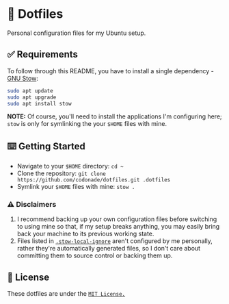 # 🎨 Dotfiles

Personal configuration files for my Ubuntu setup.

## ✅ Requirements

To follow through this README, you have to install a single dependency -
[GNU Stow](https://www.gnu.org/software/stow/):

```bash
sudo apt update
sudo apt upgrade
sudo apt install stow
```

**NOTE:** Of course, you'll need to install the applications I'm configuring here;
`stow` is only for symlinking the your `$HOME` files with mine.

## ⌨️ Getting Started

- Navigate to your `$HOME` directory: `cd ~`
- Clone the repository: `git clone https://github.com/codonade/dotfiles.git .dotfiles`
- Symlink your `$HOME` files with mine: `stow .`

### ⚠️ Disclaimers

1. I recommend backing up your own configuration files before switching to using
mine so that, if my setup breaks anything, you may easily bring back your machine
to its previous working state.
2. Files listed in [`.stow-local-ignore`](.stow-local-ignore) aren't configured
by me personally, rather they're automatically generated files, so I don't care
about committing them to source control or backing them up.

## 🪪 License

These dotfiles are under the [`MIT License.`](LICENSE.txt)

